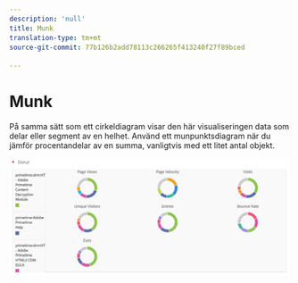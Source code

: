 ```yaml
---
description: 'null'
title: Munk
translation-type: tm+mt
source-git-commit: 77b126b2add78113c266265f413240f27f89bced

---
```



# Munk

På samma sätt som ett cirkeldiagram visar den här visualiseringen data som delar eller segment av en helhet. Använd ett munpunktsdiagram när du jämför procentandelar av en summa, vanligtvis med ett litet antal objekt.

![](assets/donut.png)

